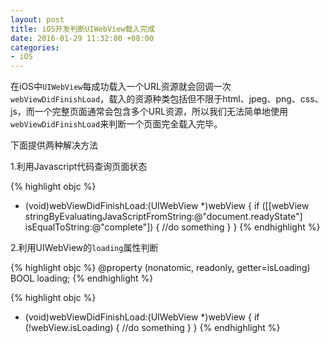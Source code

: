 ```yaml
---
layout: post
title: iOS开发判断UIWebView载入完成
date: 2016-01-29 11:32:00 +08:00
categories:
- iOS
---
```


在iOS中```UIWebView```每成功载入一个URL资源就会回调一次```webViewDidFinishLoad```，载入的资源种类包括但不限于html、jpeg、png、css、js，而一个完整页面通常会包含多个URL资源，所以我们无法简单地使用```webViewDidFinishLoad```来判断一个页面完全载入完毕。

下面提供两种解决方法

1.利用Javascript代码查询页面状态

{% highlight objc %}
- (void)webViewDidFinishLoad:(UIWebView *)webView
{
    if ([[webView stringByEvaluatingJavaScriptFromString:@"document.readyState"] isEqualToString:@"complete"]) {
    //do something
    }
}
{% endhighlight %}


2.利用UIWebView的```loading```属性判断

{% highlight objc %}
@property (nonatomic, readonly, getter=isLoading) BOOL loading;
{% endhighlight %}

{% highlight objc %}
- (void)webViewDidFinishLoad:(UIWebView *)webView
{
    if (!webView.isLoading) {
    //do something
    }
}
{% endhighlight %}